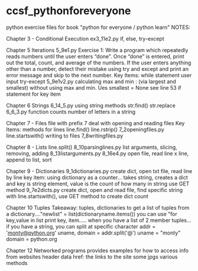 # ccsf_pythonforeveryone
python exercise files for book "python for everyone / python learn"
NOTES:

Chapter 3 - Conditional Execution
  ex3_11e2.py
    if, else, try-except


Chapter 5 Iterations
  5_9e1.py
    Exercise 1: Write a program which repeatedly reads numbers until the
    user enters “done”. Once “done” is entered, print out the total, count,
    and average of the numbers. If the user enters anything other than a
    number, detect their mistake using try and except and print an error
    message and skip to the next number.
    Key Items:
      while statement
      user input
      try-except
  5_9e1v2.py
    calculating max and min : (via largest and smallest)
    without using max and min.
    Ues smallest = None
    see line 53 if statement for key item

Chapter 6 Strings
  6_14_5.py
    using string methods
    str.find()
    str.replace
  6_6_3.py
    function counts number of letters in a string

Chapter 7 - Files
  file with prefix 7 deal with opening and reading files
  Key Items:
    methods for lines
    line.find()
    line.rstrip() 7_2openingfiles.py
    line.startswith()
    writing to files 7_8writingfiles.py

Chapter 8 - Lists
  line.split() 8_10parsinglines.py
  list arguments, slicing, removing, adding 8_13listarguments.py
  8_16e4.py
    open file, read line x line, append to list, sort
  
Chapter 9 - Dictionaries
  9_1dictionaries.py
  create dict, open txt file, read line by line
  key item: using dictionary as a counter...
    takes string, creates a dict and key is string element, value is the count of how many in string
    use GET method
 9_7e2dicts.py
 create dict, open and read file, find specific string with line.startswith(), use GET method to create dict count
 
 Chapter 10 Tuples
 Takeaway:
  tuples, dictionaries
  to get a list of tuples from a dictionary...."newlist" = list(dictionaryname.items())
  you can use "for key,value in list print key, item..... when you have a list of 2 member tuples...
  if you have a string, you can split at specific character
      addr = 'monty@python.org'
      uname, domain = addr.split('@')
      uname = "monty"
      domain = python.org
  
  
 Chapter 12 Networked programs
  provides examples for how to access info from websites
    header data
    href: the links to the site
    some jpgs
    various methods
